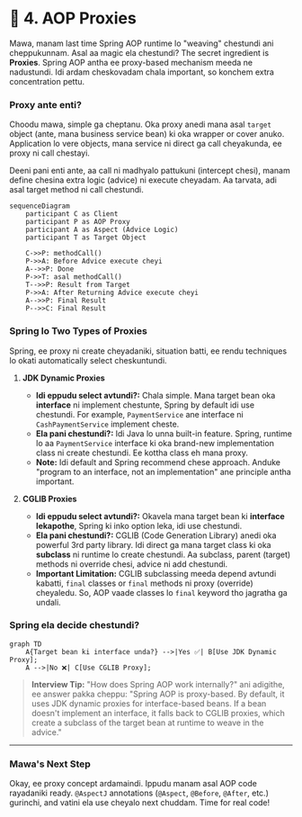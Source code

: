 # 📜 4. AOP Proxies

Mawa, manam last time Spring AOP runtime lo "weaving" chestundi ani cheppukunnam. Asal aa magic ela chestundi? The secret ingredient is **Proxies**. Spring AOP antha ee proxy-based mechanism meeda ne nadustundi. Idi ardam cheskovadam chala important, so konchem extra concentration pettu.

### Proxy ante enti?

Choodu mawa, simple ga cheptanu. Oka proxy anedi mana asal `target` object (ante, mana business service bean) ki oka wrapper or cover anuko. Application lo vere objects, mana service ni direct ga call cheyakunda, ee proxy ni call chestayi.

Deeni pani enti ante, aa call ni madhyalo pattukuni (intercept chesi), manam define chesina extra logic (advice) ni execute cheyadam. Aa tarvata, adi asal target method ni call chestundi.

```mermaid
sequenceDiagram
    participant C as Client
    participant P as AOP Proxy
    participant A as Aspect (Advice Logic)
    participant T as Target Object

    C->>P: methodCall()
    P->>A: Before Advice execute cheyi
    A-->>P: Done
    P->>T: asal methodCall()
    T-->>P: Result from Target
    P->>A: After Returning Advice execute cheyi
    A-->>P: Final Result
    P-->>C: Final Result
```

### Spring lo Two Types of Proxies

Spring, ee proxy ni create cheyadaniki, situation batti, ee rendu techniques lo okati automatically select cheskuntundi.

1.  **JDK Dynamic Proxies**
    *   **Idi eppudu select avtundi?:** Chala simple. Mana target bean oka **interface** ni implement chestunte, Spring by default idi use chestundi. For example, `PaymentService` ane interface ni `CashPaymentService` implement cheste.
    *   **Ela pani chestundi?:** Idi Java lo unna built-in feature. Spring, runtime lo aa `PaymentService` interface ki oka brand-new implementation class ni create chestundi. Ee kottha class eh mana proxy.
    *   **Note:** Idi default and Spring recommend chese approach. Anduke "program to an interface, not an implementation" ane principle antha important.

2.  **CGLIB Proxies**
    *   **Idi eppudu select avtundi?:** Okavela mana target bean ki **interface lekapothe**, Spring ki inko option leka, idi use chestundi.
    *   **Ela pani chestundi?:** CGLIB (Code Generation Library) anedi oka powerful 3rd party library. Idi direct ga mana target class ki oka **subclass** ni runtime lo create chestundi. Aa subclass, parent (target) methods ni override chesi, advice ni add chestundi.
    *   **Important Limitation:** CGLIB subclassing meeda depend avtundi kabatti, `final` classes or `final` methods ni proxy (override) cheyaledu. So, AOP vaade classes lo `final` keyword tho jagratha ga undali.

### Spring ela decide chestundi?

```mermaid
graph TD
    A{Target bean ki interface unda?} -->|Yes ✅| B[Use JDK Dynamic Proxy];
    A -->|No ❌| C[Use CGLIB Proxy];
```

> **Interview Tip:** "How does Spring AOP work internally?" ani adigithe, ee answer pakka cheppu: "Spring AOP is proxy-based. By default, it uses JDK dynamic proxies for interface-based beans. If a bean doesn't implement an interface, it falls back to CGLIB proxies, which create a subclass of the target bean at runtime to weave in the advice."

---
### Mawa's Next Step
Okay, ee proxy concept ardamaindi. Ippudu manam asal AOP code rayadaniki ready. `@AspectJ` annotations (`@Aspect`, `@Before`, `@After`, etc.) gurinchi, and vatini ela use cheyalo next chuddam. Time for real code!
